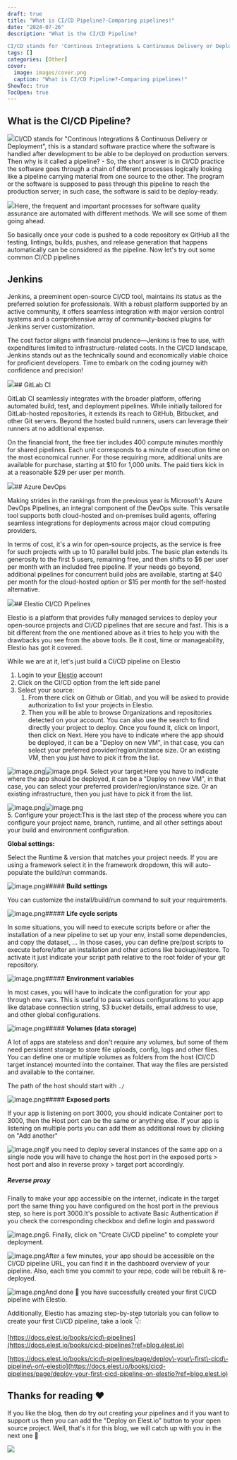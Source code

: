 ```yaml
---
draft: true
title: "What is CI/CD Pipeline?-Comparing pipelines!"
date: "2024-07-26"
description: "What is the CI/CD Pipeline?

CI/CD stands for 'Continous Integrations & Continuous Delivery or Deployment', this is a standard software practice where the software is handled after development to be able to be deployed on production servers. Then why is it called a pipeline? - So,"
tags: []
categories: [Other]
cover:
  image: images/cover.png
  caption: "What is CI/CD Pipeline?-Comparing pipelines!"
ShowToc: true
TocOpen: true
---
```



## What is the CI/CD Pipeline?

![](https://cdn.hashnode.com/res/hashnode/image/upload/v1697791462351/85d1bd77-7fb1-49e0-baf2-75b936aa1404.png)CI/CD stands for "Continous Integrations \& Continuous Delivery or Deployment", this is a standard software practice where the software is handled after development to be able to be deployed on production servers. Then why is it called a pipeline? \- So, the short answer is in CI/CD practice the software goes through a chain of different processes logically looking like a pipeline carrying material from one source to the other. The program or the software is supposed to pass through this pipeline to reach the production server; in such case, the software is said to be deploy\-ready.

![](https://cdn.hashnode.com/res/hashnode/image/upload/v1697792860388/dbfa9618-3929-4719-8c77-0bed6905ea1c.png)Here, the frequent and important processes for software quality assurance are automated with different methods. We will see some of them going ahead.

So basically once your code is pushed to a code repository ex GitHub all the testing, lintings, builds, pushes, and release generation that happens automatically can be considered as the pipeline. Now let's try out some common CI/CD pipelines

## Jenkins

Jenkins, a preeminent open\-source CI/CD tool, maintains its status as the preferred solution for professionals. With a robust platform supported by an active community, it offers seamless integration with major version control systems and a comprehensive array of community\-backed plugins for Jenkins server customization.

The cost factor aligns with financial prudence—Jenkins is free to use, with expenditures limited to infrastructure\-related costs. In the CI/CD landscape, Jenkins stands out as the technically sound and economically viable choice for proficient developers. Time to embark on the coding journey with confidence and precision!

![](https://cdn.hashnode.com/res/hashnode/image/upload/v1697793543075/d884ca55-d98a-4f1e-a96e-4c88582524ab.png)## GitLab CI

GitLab CI seamlessly integrates with the broader platform, offering automated build, test, and deployment pipelines. While initially tailored for GitLab\-hosted repositories, it extends its reach to GitHub, Bitbucket, and other Git servers. Beyond the hosted build runners, users can leverage their runners at no additional expense.

On the financial front, the free tier includes 400 compute minutes monthly for shared pipelines. Each unit corresponds to a minute of execution time on the most economical runner. For those requiring more, additional units are available for purchase, starting at $10 for 1,000 units. The paid tiers kick in at a reasonable $29 per user per month.

![](https://cdn.hashnode.com/res/hashnode/image/upload/v1697794282815/0e63e2e5-1ec1-4c1f-8df2-300bc505065f.png)## Azure DevOps

Making strides in the rankings from the previous year is Microsoft's Azure DevOps Pipelines, an integral component of the DevOps suite. This versatile tool supports both cloud\-hosted and on\-premises build agents, offering seamless integrations for deployments across major cloud computing providers.

In terms of cost, it's a win for open\-source projects, as the service is free for such projects with up to 10 parallel build jobs. The basic plan extends its generosity to the first 5 users, remaining free, and then shifts to $6 per user per month with an included free pipeline. If your needs go beyond, additional pipelines for concurrent build jobs are available, starting at $40 per month for the cloud\-hosted option or $15 per month for the self\-hosted alternative.

![](https://cdn.hashnode.com/res/hashnode/image/upload/v1697795380640/f3c72a30-bc6e-4bdf-ac49-73bd5a023069.png)## Elestio CI/CD Pipelines

Elestio is a platform that provides fully managed services to deploy your open\-source projects and CI/CD pipelines that are secure and fast. This is a bit different from the one mentioned above as it tries to help you with the drawbacks you see from the above tools. Be it cost, time or manageability, Elestio has got it covered.

While we are at it, let's just build a CI/CD pipeline on Elestio

1. Login to your [Elestio](http://elest.io/?ref=blog.elest.io) account
2. Click on the CI/CD option from the left side panel
3. Select your source:
	1. From there click on Github or Gitlab, and you will be asked to provide authorization to list your projects in Elestio.
	2. Then you will be able to browse Organizations and repositories detected on your account. You can also use the search to find directly your project to deploy. Once you found it, click on Import, then click on Next. Here you have to indicate where the app should be deployed, it can be a "Deploy on new VM", in that case, you can select your preferred provider/region/instance size. Or an existing VM, then you just have to pick it from the list.

![image.png](https://docs.elest.io/uploads/images/gallery/2022-06/scaled-1680-/On9image.png)![image.png](https://docs.elest.io/uploads/images/gallery/2022-06/scaled-1680-/YZ7image.png)4. Select your target:Here you have to indicate where the app should be deployed, it can be a "Deploy on new VM", in that case, you can select your preferred provider/region/instance size. Or an existing infrastructure, then you just have to pick it from the list.

![image.png](https://docs.elest.io/uploads/images/gallery/2022-06/scaled-1680-/On9image.png)![image.png](https://docs.elest.io/uploads/images/gallery/2022-06/scaled-1680-/YZ7image.png)  
5\. Configure your project:This is the last step of the process where you can configure your project name, branch, runtime, and all other settings about your build and environment configuration.

**Global settings:**

Select the Runtime \& version that matches your project needs. If you are using a framework select it in the framework dropdown, this will auto\-populate the build/run commands.

![image.png](https://docs.elest.io/uploads/images/gallery/2022-06/scaled-1680-/BNaimage.png)##### **Build settings**

You can customize the install/build/run command to suit your requirements.

![image.png](https://docs.elest.io/uploads/images/gallery/2022-06/scaled-1680-/tS7image.png)##### **Life cycle scripts**

In some situations, you will need to execute scripts before or after the installation of a new pipeline to set up your env, install some dependencies, and copy the dataset, ... In those cases, you can define pre/post scripts to execute before/after an installation and other actions like backup/restore. To activate it just indicate your script path relative to the root folder of your git repository.

![image.png](https://docs.elest.io/uploads/images/gallery/2022-06/scaled-1680-/NH8image.png)##### **Environment variables**

In most cases, you will have to indicate the configuration for your app through env vars. This is useful to pass various configurations to your app like database connection string, S3 bucket details, email address to use, and other global configurations.

![image.png](https://docs.elest.io/uploads/images/gallery/2022-06/scaled-1680-/Lqmimage.png)##### **Volumes (data storage)**

A lot of apps are stateless and don't require any volumes, but some of them need persistent storage to store file uploads, config, logs and other files. You can define one or multiple volumes as folders from the host (CI/CD target instance) mounted into the container. That way the files are persisted and available to the container.

The path of the host should start with `./`

![image.png](https://docs.elest.io/uploads/images/gallery/2022-06/scaled-1680-/lWnimage.png)##### **Exposed ports**

If your app is listening on port 3000, you should indicate Container port to 3000, then the Host port can be the same or anything else. If your app is listening on multiple ports you can add them as additional rows by clicking on "Add another"

![image.png](https://docs.elest.io/uploads/images/gallery/2022-06/scaled-1680-/7rfimage.png)If you need to deploy several instances of the same app on a single node you will have to change the host port in the exposed ports \> host port and also in reverse proxy \> target port accordingly.

##### **Reverse proxy**

Finally to make your app accessible on the internet, indicate in the target port the same thing you have configured on the host port in the previous step, so here is port 3000\.It's possible to activate Basic Authentication if you check the corresponding checkbox and define login and password

![image.png](https://docs.elest.io/uploads/images/gallery/2022-06/scaled-1680-/Caiimage.png)6. Finally, click on "Create CI/CD pipeline" to complete your deployment.

![image.png](https://docs.elest.io/uploads/images/gallery/2022-06/scaled-1680-/OYcimage.png)After a few minutes, your app should be accessible on the CI/CD pipeline URL, you can find it in the dashboard overview of your pipeline. Also, each time you commit to your repo, code will be rebuilt \& re\-deployed.

![image.png](https://docs.elest.io/uploads/images/gallery/2022-06/scaled-1680-/Vr8image.png)And done 🥳 you have successfully created your first CI/CD pipeline with Elestio.

Additionally, Elestio has amazing step\-by\-step tutorials you can follow to create your first CI/CD pipeline, take a look 👇:

[https://docs.elest.io/books/cicd\-pipelines](https://docs.elest.io/books/cicd-pipelines?ref=blog.elest.io)

[https://docs.elest.io/books/cicd\-pipelines/page/deploy\-your\-first\-cicd\-pipeline\-on\-elestio](https://docs.elest.io/books/cicd-pipelines/page/deploy-your-first-cicd-pipeline-on-elestio?ref=blog.elest.io)

## Thanks for reading ❤️

If you like the blog, then do try out creating your pipelines and if you want to support us then you can add the "Deploy on Elest.io" button to your open source project. Well, that's it for this blog, we will catch up with you in the next one 👋

![](https://pub-da36157c854648669813f3f76c526c2b.r2.dev/deploy-on-elestio-black.png)

